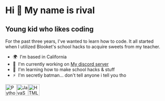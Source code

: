 Hi 👋 My name is rival
======================

Young kid who likes coding
--------------------------

For the past three years, I've wanted to learn how to code. It all started when I utilized Blooket's school hacks to acquire sweets from my teacher.

*   🌍  I'm based in California
*   🚀  I'm currently working on [My discord server](http://discord.gg/https://discord.gg/FksVNAUt)
*   🧠  I'm learning how to make school hacks & stuff
*   ⚡  I'm secretly batman... don't tell anyone i tell you tho 
<p align="left">
<a href="https://www.python.org/" target="_blank" rel="noreferrer"><img src="https://raw.githubusercontent.com/danielcranney/readme-generator/main/public/icons/skills/python-colored.svg" width="36" height="36" alt="Python" /></a><a href="https://developer.mozilla.org/en-US/docs/Web/JavaScript" target="_blank" rel="noreferrer"><img src="https://raw.githubusercontent.com/danielcranney/readme-generator/main/public/icons/skills/javascript-colored.svg" width="36" height="36" alt="JavaScript" /></a><a href="https://developer.mozilla.org/en-US/docs/Glossary/HTML5" target="_blank" rel="noreferrer"><img src="https://raw.githubusercontent.com/danielcranney/readme-generator/main/public/icons/skills/html5-colored.svg" width="36" height="36" alt="HTML5" /></a>
                    </p>
                    
               
